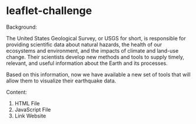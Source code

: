 # leaflet-challenge

Background:
    
The United States Geological Survey, or USGS for short, is responsible for providing scientific data about natural hazards, the health of our ecosystems and environment, and the impacts of climate and land-use change. Their scientists develop new methods and tools to supply timely, relevant, and useful information about the Earth and its processes.

Based on this information, now we have available a new set of tools that will allow them to visualize their earthquake data.
    
Content:
    
1. HTML File
2. JavaScript File
3. Link Website
        

